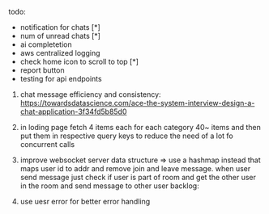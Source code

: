 todo:
* notification for chats [*]
* num of unread chats [*]
* ai completetion  
* aws centralized logging
* check home icon to scroll to top [*]
* report button
* testing for api endpoints

1. chat message efficiency and consistency: https://towardsdatascience.com/ace-the-system-interview-design-a-chat-application-3f34fd5b85d0 

2. in loding page fetch 4 items each for each category 40~ items and then put them in respective query keys to reduce the need of a lot fo concurrent calls

3. improve websocket server data structure => use a hashmap instead that maps user id to addr and remove join and leave message. when user send message just check if user is part of room and get the other user in the room and send message to other user 
backlog:

4. use uesr error for better error handling

